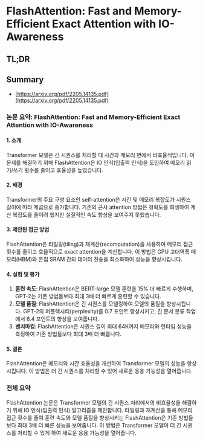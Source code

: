 # FlashAttention: Fast and Memory-Efficient Exact Attention with IO-Awareness
## TL;DR
## Summary
- [https://arxiv.org/pdf/2205.14135.pdf](https://arxiv.org/pdf/2205.14135.pdf)

### 논문 요약: FlashAttention: Fast and Memory-Efficient Exact Attention with IO-Awareness

#### 1. 소개
Transformer 모델은 긴 시퀀스를 처리할 때 시간과 메모리 면에서 비효율적입니다. 이 문제를 해결하기 위해 FlashAttention은 IO 인식(입출력 인식)을 도입하여 메모리 읽기/쓰기 횟수를 줄이고 효율성을 높였습니다.

#### 2. 배경
Transformer의 주요 구성 요소인 self-attention은 시간 및 메모리 복잡도가 시퀀스 길이에 따라 제곱으로 증가합니다. 기존의 근사 attention 방법은 정확도를 희생하여 계산 복잡도를 줄이려 했지만 실질적인 속도 향상을 보여주지 못했습니다.

#### 3. 제안된 접근 방법
FlashAttention은 타일링(tiling)과 재계산(recomputation)을 사용하여 메모리 접근 횟수를 줄이고 효율적으로 exact attention을 계산합니다. 이 방법은 GPU 고대역폭 메모리(HBM)와 온칩 SRAM 간의 데이터 전송을 최소화하여 성능을 향상시킵니다.

#### 4. 실험 및 평가
1. **훈련 속도**: FlashAttention은 BERT-large 모델 훈련을 15% 더 빠르게 수행하며, GPT-2는 기존 방법들보다 최대 3배 더 빠르게 훈련할 수 있습니다.
2. **모델 품질**: FlashAttention은 긴 시퀀스를 모델링하여 모델의 품질을 향상시킵니다. GPT-2의 퍼플렉시티(perplexity)를 0.7 포인트 향상시키고, 긴 문서 분류 작업에서 6.4 포인트의 향상을 보여줍니다.
3. **벤치마킹**: FlashAttention은 시퀀스 길이 최대 64K까지 메모리와 런타임 성능을 측정하여 기존 방법들보다 최대 3배 더 빠릅니다.

#### 5. 결론
FlashAttention은 메모리와 시간 효율성을 개선하여 Transformer 모델의 성능을 향상시킵니다. 이 방법은 더 긴 시퀀스를 처리할 수 있어 새로운 응용 가능성을 열어줍니다.

### 전체 요약
FlashAttention 논문은 Transformer 모델의 긴 시퀀스 처리에서의 비효율성을 해결하기 위해 IO 인식(입출력 인식) 알고리즘을 제안합니다. 타일링과 재계산을 통해 메모리 접근 횟수를 줄여 훈련 속도와 모델 품질을 향상시키는 FlashAttention은 기존 방법들보다 최대 3배 더 빠른 성능을 보여줍니다. 이 방법은 Transformer 모델이 더 긴 시퀀스를 처리할 수 있게 하여 새로운 응용 가능성을 열어줍니다.